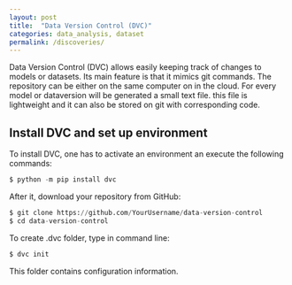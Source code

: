 ```yaml
---
layout: post
title:  "Data Version Control (DVC)"
categories: data_analysis, dataset
permalink: /discoveries/
---
```


Data Version Control (DVC) allows easily keeping track of changes to models or datasets. Its main feature is that it mimics git commands. The repository can be either on the same computer on in the cloud. For every model or dataversion will be generated a small text file. this file is lightweight and it can also be stored on git with corresponding code. 

## Install DVC and set up environment

To install DVC, one has to activate an environment an execute the following commands:


```python
$ python -m pip install dvc
```

After it, download your repository from GitHub:

```python
$ git clone https://github.com/YourUsername/data-version-control
$ cd data-version-control
```
To create .dvc folder, type in command line:

```python
$ dvc init
```
This folder contains configuration information.
